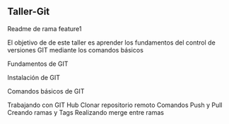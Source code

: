 Taller-Git
-----------------
Readme de rama feature1


El objetivo de de este taller es aprender los fundamentos del control de versiones GIT mediante los comandos básicos



Fundamentos de GIT

Instalación de GIT

Comandos básicos de GIT

Trabajando con GIT Hub
Clonar repositorio remoto
Comandos Push y Pull
Creando ramas y Tags
Realizando merge entre ramas

